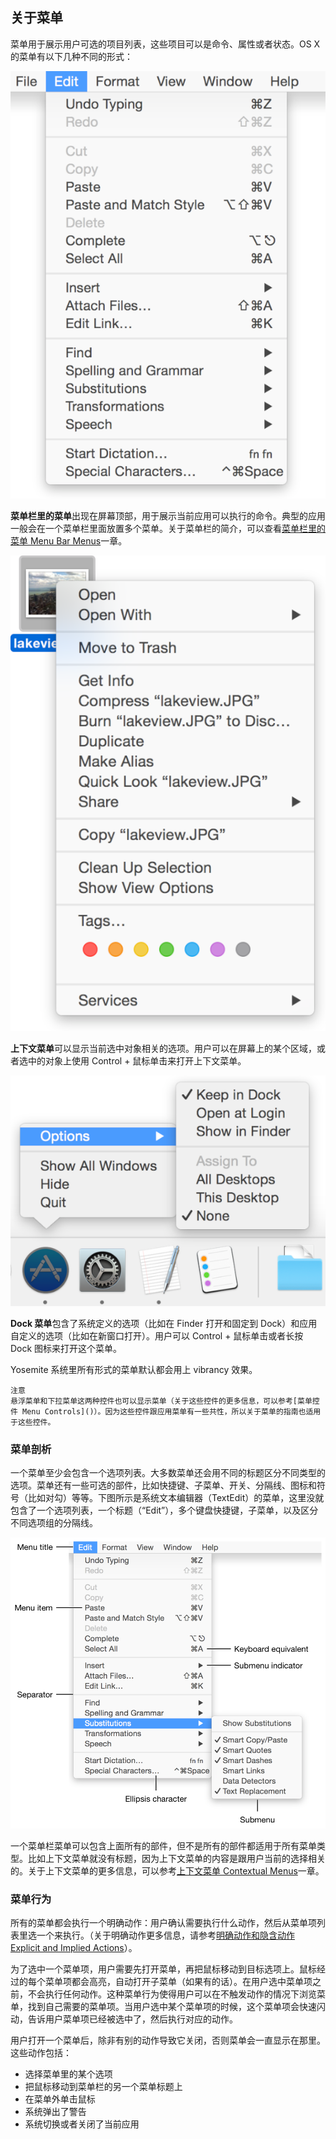 ## 关于菜单

菜单用于展示用户可选的项目列表，这些项目可以是命令、属性或者状态。OS X 的菜单有以下几种不同的形式：

![image](images/OSX_HIG_003_001.png)

**菜单栏里的菜单**出现在屏幕顶部，用于展示当前应用可以执行的命令。典型的应用一般会在一个菜单栏里面放置多个菜单。关于菜单栏的简介，可以查看[菜单栏里的菜单 Menu Bar Menus]()一章。

![image](images/OSX_HIG_003_002.png)

**上下文菜单**可以显示当前选中对象相关的选项。用户可以在屏幕上的某个区域，或者选中的对象上使用 Control + 鼠标单击来打开上下文菜单。

![image](images/OSX_HIG_003_003.png)

**Dock 菜单**包含了系统定义的选项（比如在 Finder 打开和固定到 Dock）和应用自定义的选项（比如在新窗口打开）。用户可以 Control + 鼠标单击或者长按 Dock 图标来打开这个菜单。

Yosemite 系统里所有形式的菜单默认都会用上 vibrancy 效果。

	注意
	悬浮菜单和下拉菜单这两种控件也可以显示菜单（关于这些控件的更多信息，可以参考[菜单控件 Menu Controls]()）。因为这些控件跟应用菜单有一些共性，所以关于菜单的指南也适用于这些控件。

### 菜单剖析

一个菜单至少会包含一个选项列表。大多数菜单还会用不同的标题区分不同类型的选项。菜单还有一些可选的部件，比如快捷键、子菜单、开关、分隔线、图标和符号（比如对勾）等等。下图所示是系统文本编辑器（TextEdit）的菜单，这里没就包含了一个选项列表，一个标题（“Edit”），多个键盘快捷键，子菜单，以及区分不同选项组的分隔线。

![image](images/OSX_HIG_003_004.png)

一个菜单栏菜单可以包含上面所有的部件，但不是所有的部件都适用于所有菜单类型。比如上下文菜单就没有标题，因为上下文菜单的内容是跟用户当前的选择相关的。关于上下文菜单的更多信息，可以参考[上下文菜单 Contextual Menus]()一章。

### 菜单行为

所有的菜单都会执行一个明确动作：用户确认需要执行什么动作，然后从菜单项列表里选一个来执行。（关于明确动作更多信息，请参考[明确动作和隐含动作 Explicit and Implied Actions]()）。

为了选中一个菜单项，用户需要先打开菜单，再把鼠标移动到目标选项上。鼠标经过的每个菜单项都会高亮，自动打开子菜单（如果有的话）。在用户选中菜单项之前，不会执行任何动作。这种菜单行为使得用户可以在不触发动作的情况下浏览菜单，找到自己需要的菜单项。当用户选中某个菜单项的时候，这个菜单项会快速闪动，告诉用户菜单项已经被选中了，然后执行对应的动作。

用户打开一个菜单后，除非有别的动作导致它关闭，否则菜单会一直显示在那里。这些动作包括：

- 选择菜单里的某个选项
- 把鼠标移动到菜单栏的另一个菜单标题上
- 在菜单外单击鼠标
- 系统弹出了警告
- 系统切换或者关闭了当前应用